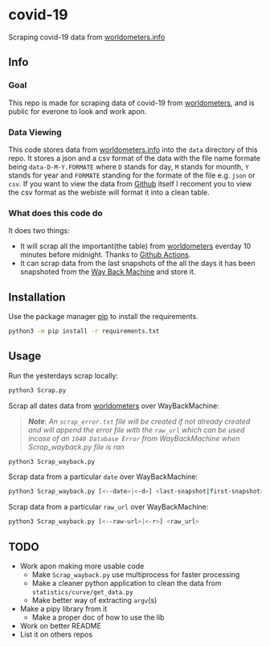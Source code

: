 # covid-19

Scraping covid-19 data from [worldometers.info](worldometers.info)

## Info

### Goal

This repo is made for scraping data of covid-19 from [worldometers](https://www.worldometers.info/coronavirus), and is public for everone to look and work apon.

### Data Viewing

This code stores data from [worldometers.info](https://www.worldometers.info/coronavirus) into the `data` directory of this repo. It stores a json and a csv format of the data with the file name formate being `data-D-M-Y.FORMATE` where `D` stands for day, `M` stands for mounth, `Y` stands for year and `FORMATE` standing for the formate of the file e.g. `json` or `csv`. If you want to view the data from [Github](https://github.com/bin0x00/Corona/tree/master/data) itself I recoment you to view the csv format as the webiste will format it into a clean table.

### What does this code do

It does two things:
* It will scrap all the important(the table) from [worldometers](https://www.worldometers.info/coronavirus) everday 10 minutes before midnight. Thanks to [Github Actions](https://github.com/features/actions).
* It can scrap data from the last snapshots of the all the days it has been snapshoted from the [Way Back Machine](https://web.archive.org/web/*/https://www.worldometers.info/coronavirus/) and store it.

## Installation

Use the package manager [pip](https://pip.pypa.io/en/stable/) to install the requirements.

```bash
python3 -m pip install -r requirements.txt
```

## Usage

Run the yesterdays scrap locally:

```bash
python3 Scrap.py
```

Scrap all dates data from [worldometers](https://www.worldometers.info/coronavirus) over WayBackMachine:
> ***Note***: *An `scrap_error.txt` file will be created if not already created and will append the error file with the  `raw_url` which can be used incase of an `1040 Database Error` from WayBackMachine when Scrap_wayback.py file is ran*

```bash
python3 Scrap_wayback.py
```

Scrap data from a particular `date` over WayBackMachine:

```bash
python3 Scrap_wayback.py [<--date>|<-d>] <last-snapshot|first-snapshot> <date-like-29-01-2020>
```

Scrap data from a particular `raw_url` over WayBackMachine:

```bash
python3 Scrap_wayback.py [<--raw-url>|<-r>] <raw_url>
```

## TODO

* Work apon making more usable code
    * Make `Scrap_wayback.py` use multiprocess for faster processing
    * Make a cleaner python application to clean the data from `statistics/curve/get_data.py`
    * Make better way of extracting `argv`(s)
* Make a pipy library from it
    * Make a proper doc of how to use the lib
* Work on better README
* List it on others repos
